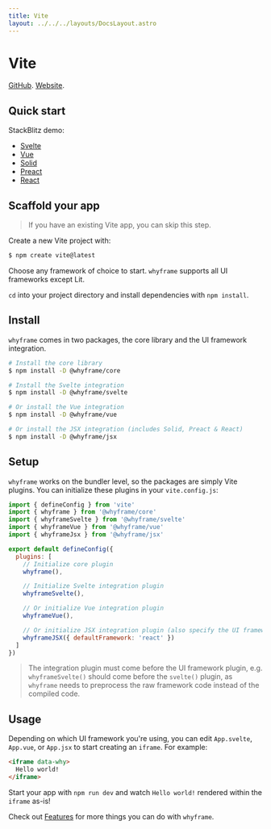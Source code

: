 ```yaml
---
title: Vite
layout: ../../../layouts/DocsLayout.astro
---
```


# Vite

[GitHub](https://github.com/vitejs/vite). [Website](https://vitejs.dev).

## Quick start

StackBlitz demo:

- [Svelte](/new/vite-svelte)
- [Vue](/new/vite-vue)
- [Solid](/new/vite-solid)
- [Preact](/new/vite-preact)
- [React](/new/vite-react)

## Scaffold your app

> If you have an existing Vite app, you can skip this step.

Create a new Vite project with:

```bash
$ npm create vite@latest
```

Choose any framework of choice to start. `whyframe` supports all UI frameworks except Lit.

`cd` into your project directory and install dependencies with `npm install`.

## Install

`whyframe` comes in two packages, the core library and the UI framework integration.

```bash
# Install the core library
$ npm install -D @whyframe/core

# Install the Svelte integration
$ npm install -D @whyframe/svelte

# Or install the Vue integration
$ npm install -D @whyframe/vue

# Or install the JSX integration (includes Solid, Preact & React)
$ npm install -D @whyframe/jsx
```

## Setup

`whyframe` works on the bundler level, so the packages are simply Vite plugins. You can initialize these plugins in your `vite.config.js`:

```js
import { defineConfig } from 'vite'
import { whyframe } from '@whyframe/core'
import { whyframeSvelte } from '@whyframe/svelte'
import { whyframeVue } from '@whyframe/vue'
import { whyframeJsx } from '@whyframe/jsx'

export default defineConfig({
  plugins: [
    // Initialize core plugin
    whyframe(),

    // Initialize Svelte integration plugin
    whyframeSvelte(),

    // Or initialize Vue integration plugin
    whyframeVue(),

    // Or initialize JSX integration plugin (also specify the UI framework)
    whyframeJSX({ defaultFramework: 'react' })
  ]
})
```

> The integration plugin must come before the UI framework plugin, e.g. `whyframeSvelte()` should come before the `svelte()` plugin, as `whyframe` needs to preprocess the raw framework code instead of the compiled code.

## Usage

Depending on which UI framework you're using, you can edit `App.svelte`, `App.vue`, or `App.jsx` to start creating an `iframe`. For example:

<!-- prettier-ignore -->
```html
<iframe data-why>
  Hello world!
</iframe>
```

Start your app with `npm run dev` and watch `Hello world!` rendered within the `iframe` as-is!

Check out [Features](/docs/features) for more things you can do with `whyframe`.
